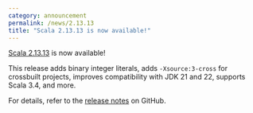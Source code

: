 ```yaml
---
category: announcement
permalink: /news/2.13.13
title: "Scala 2.13.13 is now available!"
---
```

[Scala 2.13.13](https://github.com/scala/scala/releases/tag/v2.13.13) is now available!

This release
adds binary integer literals,
adds `-Xsource:3-cross` for crossbuilt projects,
improves compatibility with JDK 21 and 22,
supports Scala 3.4,
and more.

For details, refer to the [release notes](https://github.com/scala/scala/releases/tag/v2.13.13) on GitHub.
